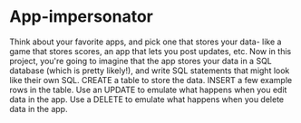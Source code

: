 # App-impersonator
Think about your favorite apps, and pick one that stores your data- like a game that stores scores, an app that lets you post updates, etc. Now in this project, you're going to imagine that the app stores your data in a SQL database (which is pretty likely!), and write SQL statements that might look like their own SQL.  CREATE a table to store the data. INSERT a few example rows in the table. Use an UPDATE to emulate what happens when you edit data in the app. Use a DELETE to emulate what happens when you delete data in the app.
